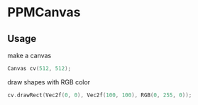 # PPMCanvas
## Usage
make a canvas
```c++
Canvas cv(512, 512);
```
draw shapes with RGB color
```c++
cv.drawRect(Vec2f(0, 0), Vec2f(100, 100), RGB(0, 255, 0));
```
